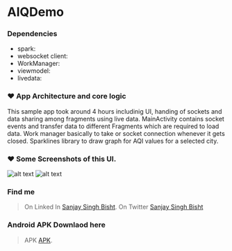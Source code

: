 # AIQDemo
### Dependencies
 - spark: 
 - websocket client: 
 - WorkManager: 
 - viewmodel: 
 - livedata: 

### ❤ App Architecture and core logic
This sample app took around 4 hours includinig UI, handing of sockets and data sharing among fragments using live data. MainActivity contains socket events and transfer data to different Fragments which are required to load data. Work manager basically to take or socket connection whenever it gets closed. Sparklines library to draw graph for  AQI values for a selected city. 

###  ❤ Some Screenshots of this UI.	

![alt text](https://github.com/sanjaysingh1990/AQIDemo/blob/main/screenshots/home.jpeg)
![alt text](https://github.com/sanjaysingh1990/AQIDemo/blob/main/screenshots/sparkanimation.jpeg)

### Find me
> On Linked In [Sanjay Singh Bisht](https://www.linkedin.com/in/sanjay-singh-bisht-a036772b/).
> On Twitter [Sanjay Singh Bisht](https://twitter.com/sanju_bisht1990)


### Android APK Downlaod here
> APK [APK](https://drive.google.com/file/d/17Q8GaaGvfTaKik4cnPQyZU1DKHKUofVB/view?usp=sharing).




